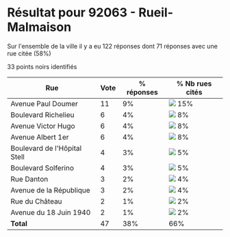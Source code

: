 # Résultat pour 92063 - Rueil-Malmaison

Sur l'ensemble de la ville il y a eu 122 réponses dont 71 réponses avec une rue citée (58%)

33 points noirs identifiés

| Rue | Vote | % réponses | % Nb rues cités|
|-----|------|------------|----------------|
| Avenue Paul Doumer | 11 | 9% | <img src="../../img/bar_15.gif" />&nbsp;15%|
| Boulevard Richelieu | 6 | 4% | <img src="../../img/bar_8.gif" />&nbsp;8%|
| Avenue Victor Hugo | 6 | 4% | <img src="../../img/bar_8.gif" />&nbsp;8%|
| Avenue Albert 1er | 6 | 4% | <img src="../../img/bar_8.gif" />&nbsp;8%|
| Boulevard de l'Hôpital Stell | 4 | 3% | <img src="../../img/bar_5.gif" />&nbsp;5%|
| Boulevard Solferino | 4 | 3% | <img src="../../img/bar_5.gif" />&nbsp;5%|
| Rue Danton | 3 | 2% | <img src="../../img/bar_4.gif" />&nbsp;4%|
| Avenue de la République | 3 | 2% | <img src="../../img/bar_4.gif" />&nbsp;4%|
| Rue du Château | 2 | 1% | <img src="../../img/bar_2.gif" />&nbsp;2%|
| Avenue du 18 Juin 1940 | 2 | 1% | <img src="../../img/bar_2.gif" />&nbsp;2%|
| **Total** | 47 | 38% | 66%|
